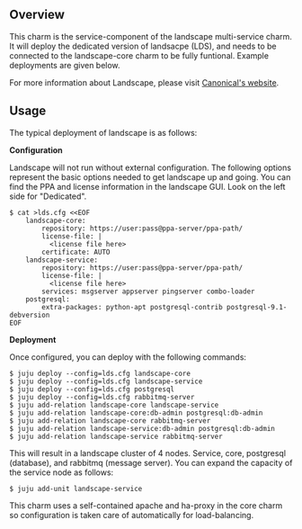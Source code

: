 Overview
--------

This charm is the service-component of the landscape multi-service charm.  It
will deploy the dedicated version of landsacpe (LDS), and needs to be
connected to the landscape-core charm to be fully funtional.  Example
deployments are given below.

For more information about Landscape, please visit
[Canonical's website](http://canonical.com/landscape).

Usage
-----

The typical deployment of landscape is as follows:

**Configuration**

Landscape will not run without external configuration.  The following
options represent the basic options needed to get landscape up and going.
You can find the PPA and license information in the landscape GUI.  Look on
the left side for "Dedicated".

    $ cat >lds.cfg <<EOF
        landscape-core:
            repository: https://user:pass@ppa-server/ppa-path/
            license-file: |
              <license file here>
            certificate: AUTO
        landscape-service:
            repository: https://user:pass@ppa-server/ppa-path/
            license-file: |
              <license file here>
            services: msgserver appserver pingserver combo-loader
        postgresql:
            extra-packages: python-apt postgresql-contrib postgresql-9.1-debversion
    EOF

**Deployment**

Once configured, you can deploy with the following commands:

    $ juju deploy --config=lds.cfg landscape-core
    $ juju deploy --config=lds.cfg landscape-service
    $ juju deploy --config=lds.cfg postgresql
    $ juju deploy --config=lds.cfg rabbitmq-server
    $ juju add-relation landscape-core landscape-service
    $ juju add-relation landscape-core:db-admin postgresql:db-admin
    $ juju add-relation landscape-core rabbitmq-server
    $ juju add-relation landscape-service:db-admin postgresql:db-admin
    $ juju add-relation landscape-service rabbitmq-server

This will result in a landscape cluster of 4 nodes.  Service, core, postgresql
(database), and rabbitmq (message server).  You can expand the capacity of
the service node as follows:

    $ juju add-unit landscape-service

This charm uses a self-contained apache and ha-proxy in the core charm
so configuration is taken care of automatically for load-balancing.
